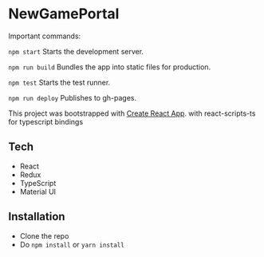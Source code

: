 # NewGamePortal
Important commands:

`npm start`
  Starts the development server.

`npm run build`
  Bundles the app into static files for production.

`npm test`
  Starts the test runner.

`npm run deploy`
  Publishes to gh-pages.


This project was bootstrapped with [Create React App](https://github.com/facebookincubator/create-react-app).
with react-scripts-ts for typescript bindings

## Tech

- React
- Redux
- TypeScript
- Material UI

## Installation

- Clone the repo
- Do `npm install` or `yarn install`
